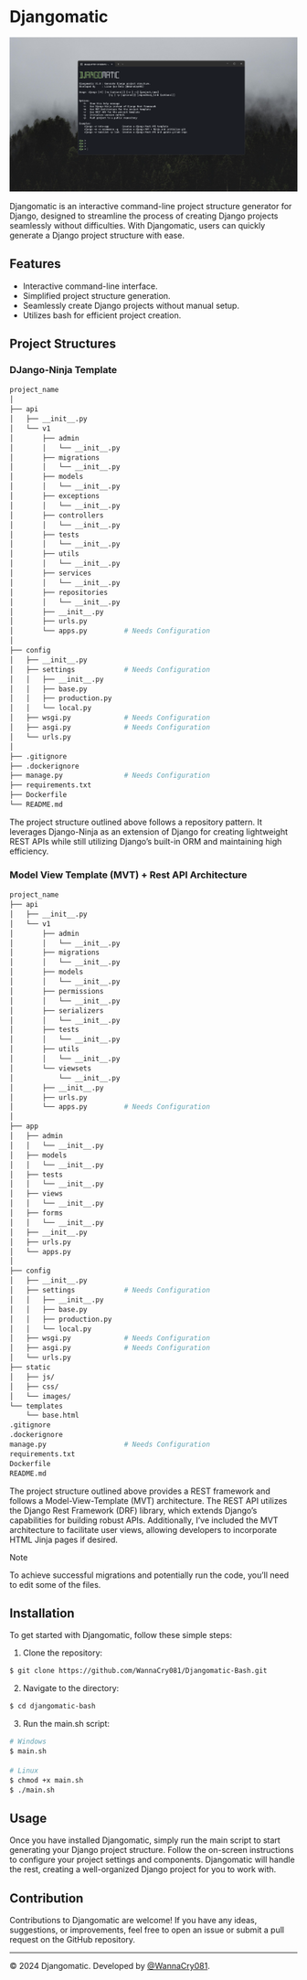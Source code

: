 # Djangomatic

![Snapshot](./assets/snapshot.png)

Djangomatic is an interactive command-line project structure generator for Django, designed to streamline the process of creating Django projects seamlessly without difficulties. With Djangomatic, users can quickly generate a Django project structure with ease.

## Features

- Interactive command-line interface.
- Simplified project structure generation.
- Seamlessly create Django projects without manual setup.
- Utilizes bash for efficient project creation.

## Project Structures


### DJango-Ninja Template

```bash
project_name
│
├── api
│   ├── __init__.py
│   └── v1
│       ├── admin
│       │   └── __init__.py
│       ├── migrations
│       │   └── __init__.py
│       ├── models
│       │   └── __init__.py
│       ├── exceptions
│       │   └── __init__.py
│       ├── controllers
│       │   └── __init__.py
│       ├── tests
│       │   └── __init__.py
│       ├── utils
│       │   └── __init__.py
│       ├── services
│       │   └── __init__.py
│       ├── repositories
│       │   └── __init__.py
│       ├── __init__.py
│       ├── urls.py
│       └── apps.py         # Needs Configuration
│
├── config
│   ├── __init__.py
│   ├── settings            # Needs Configuration
│   │   ├── __init__.py
│   │   ├── base.py
│   │   ├── production.py
│   │   └── local.py
│   ├── wsgi.py             # Needs Configuration
│   ├── asgi.py             # Needs Configuration
│   └── urls.py
│
├── .gitignore
├── .dockerignore
├── manage.py               # Needs Configuration
├── requirements.txt
├── Dockerfile
└── README.md

```
The project structure outlined above follows a repository pattern. It leverages Django-Ninja as an extension of Django for creating lightweight REST APIs while still utilizing Django’s built-in ORM and maintaining high efficiency.


### Model View Template (MVT) + Rest API Architecture
```bash
project_name
├── api
│   ├── __init__.py
│   └── v1
│       ├── admin
│       │   └── __init__.py
│       ├── migrations
│       │   └── __init__.py
│       ├── models
│       │   └── __init__.py
│       ├── permissions
│       │   └── __init__.py
│       ├── serializers
│       │   └── __init__.py
│       ├── tests
│       │   └── __init__.py
│       ├── utils
│       │   └── __init__.py
│       └── viewsets
│           └── __init__.py
│       ├── __init__.py
│       ├── urls.py
│       └── apps.py         # Needs Configuration
│
├── app
│   ├── admin
│   │   └── __init__.py
│   ├── models
│   │   └── __init__.py
│   ├── tests
│   │   └── __init__.py
│   ├── views
│   │   └── __init__.py
│   ├── forms
│   │   └── __init__.py
│   ├── __init__.py
│   ├── urls.py
│   └── apps.py
│
├── config
│   ├── __init__.py
│   ├── settings            # Needs Configuration
│   │   ├── __init__.py
│   │   ├── base.py
│   │   ├── production.py
│   │   └── local.py
│   ├── wsgi.py             # Needs Configuration
│   ├── asgi.py             # Needs Configuration
│   └── urls.py     
├── static
│   ├── js/
│   ├── css/
│   └── images/
└── templates
    └── base.html
.gitignore
.dockerignore
manage.py                   # Needs Configuration
requirements.txt
Dockerfile
README.md
```
The project structure outlined above provides a REST framework and follows a Model-View-Template (MVT) architecture. The REST API utilizes the Django Rest Framework (DRF) library, which extends Django’s capabilities for building robust APIs. Additionally, I’ve included the MVT architecture to facilitate user views, allowing developers to incorporate HTML Jinja pages if desired.

> [!NOTE]
> 
> To achieve successful migrations and potentially run the code, you’ll need to edit some of the files.


## Installation

To get started with Djangomatic, follow these simple steps:

1. Clone the repository:

```bash
$ git clone https://github.com/WannaCry081/Djangomatic-Bash.git
```

2. Navigate to the directory:

```bash
$ cd djangomatic-bash
```

3. Run the main.sh script:

```bash
# Windows 
$ main.sh

# Linux
$ chmod +x main.sh
$ ./main.sh
```

## Usage

Once you have installed Djangomatic, simply run the main script to start generating your Django project structure. Follow the on-screen instructions to configure your project settings and components. Djangomatic will handle the rest, creating a well-organized Django project for you to work with.

## Contribution

Contributions to Djangomatic are welcome! If you have any ideas, suggestions, or improvements, feel free to open an issue or submit a pull request on the GitHub repository.

---

© 2024 Djangomatic. Developed by [@WannaCry081](https://github.com/WannaCry081).